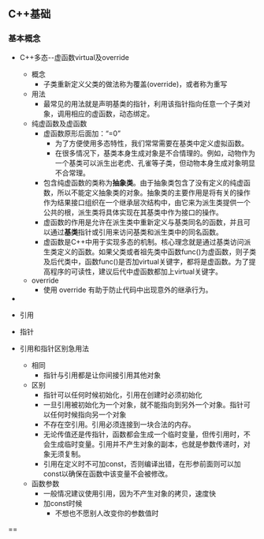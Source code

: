 ## C++基础

### 基本概念

- C++多态--虚函数virtual及override
  - 概念
    - 子类重新定义父类的做法称为覆盖(override)，或者称为重写
  - 用法
    - 最常见的用法就是声明基类的指针，利用该指针指向任意一个子类对象，调用相应的虚函数，动态绑定。
  - 纯虚函数及虚函数
    - 虚函数原形后面加：“=0”
      - 为了方便使用多态特性，我们常常需要在基类中定义虚拟函数。
      - 在很多情况下，基类本身生成对象是不合情理的。例如，动物作为一个基类可以派生出老虎、孔雀等子类，但动物本身生成对象明显不合常理。 
    - 包含纯虚函数的类称为**抽象类**。由于抽象类包含了没有定义的纯虚函数，所以不能定义抽象类的对象。抽象类的主要作用是将有关的操作作为结果接口组织在一个继承层次结构中，由它来为派生类提供一个公共的根，派生类将具体实现在其基类中作为接口的操作。
    - 虚函数的作用是允许在派生类中重新定义与基类同名的函数，并且可以通过**基类**指针或引用来访问基类和派生类中的同名函数。
    - 虚函数是C++中用于实现多态的机制。核心理念就是通过基类访问派生类定义的函数。如果父类或者祖先类中函数func()为虚函数，则子类及后代类中，函数func()是否加virtual关键字，都将是虚函数。为了提高程序的可读性，建议后代中虚函数都加上virtual关键字。
  - override
    - 使用 override 有助于防止代码中出现意外的继承行为。





- 
- 引用
- 指针
- 引用和指针区别急用法
  - 相同
    - 指针与引用都是让你间接引用其他对象
  - 区别
    - 指针可以任何时候初始化，引用在创建时必须初始化
    - 一旦引用被初始化为一个对象，就不能指向到另外一个对象。指针可以任何时候指向另一个对象
    - 不存在空引用。引用必须连接到一块合法的内存。
    - 无论传值还是传指针，函数都会生成一个临时变量，但传引用时，不会生成临时变量。引用并不产生对象的副本，也就是参数传递时，对象无须复制。
    - 引用在定义时不可加const，否则编译出错，在形参前面则可以加const以确保在函数中该变量不会被修改。
  - 函数参数
    - 一般情况建议使用引用，因为不产生对象的拷贝，速度快
    - 加const时候
      - 不想也不愿别人改变你的参数值时

==